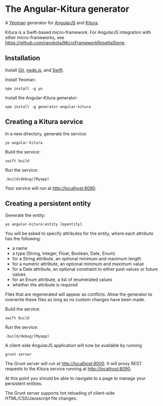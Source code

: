 # The Angular-Kitura generator 

A [Yeoman](http://yeoman.io) generator for [AngularJS](http://angularjs.org) and [Kitura](http://www.kitura.io/).

Kitura is a Swift-based micro-framework.  For AngularJS integration with other micro-frameworks, see https://github.com/rayokota/MicroFrameworkRosettaStone.

## Installation

Install [Git](http://git-scm.com), [node.js](http://nodejs.org), and [Swift](https://swift.org).


Install Yeoman:

    npm install -g yo

Install the Angular-Kitura generator:

    npm install -g generator-angular-kitura

## Creating a Kitura service

In a new directory, generate the service:

    yo angular-kitura

Build the service:

    swift build

Run the service:

    .build/debug/[Myapp]

Your service will run at [http://localhost:8090](http://localhost:8090).


## Creating a persistent entity

Generate the entity:

    yo angular-kitura:entity [myentity]

You will be asked to specify attributes for the entity, where each attribute has the following:

- a name
- a type (String, Integer, Float, Boolean, Date, Enum)
- for a String attribute, an optional minimum and maximum length
- for a numeric attribute, an optional minimum and maximum value
- for a Date attribute, an optional constraint to either past values or future values
- for an Enum attribute, a list of enumerated values
- whether the attribute is required

Files that are regenerated will appear as conflicts.  Allow the generator to overwrite these files as long as no custom changes have been made.

Build the service:

    swift build

Run the service:

    .build/debug/[Myapp]
    
A client-side AngularJS application will now be available by running

	grunt server
	
The Grunt server will run at [http://localhost:9000](http://localhost:9000).  It will proxy REST requests to the Kitura service running at [http://localhost:8090](http://localhost:8090).

At this point you should be able to navigate to a page to manage your persistent entities.  

The Grunt server supports hot reloading of client-side HTML/CSS/Javascript file changes.


